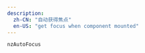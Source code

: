 ```yaml
---
description:
  zh-CN: "自动获得焦点"
  en-US: "get focus when component mounted"
---
```


```html
nzAutoFocus
```
